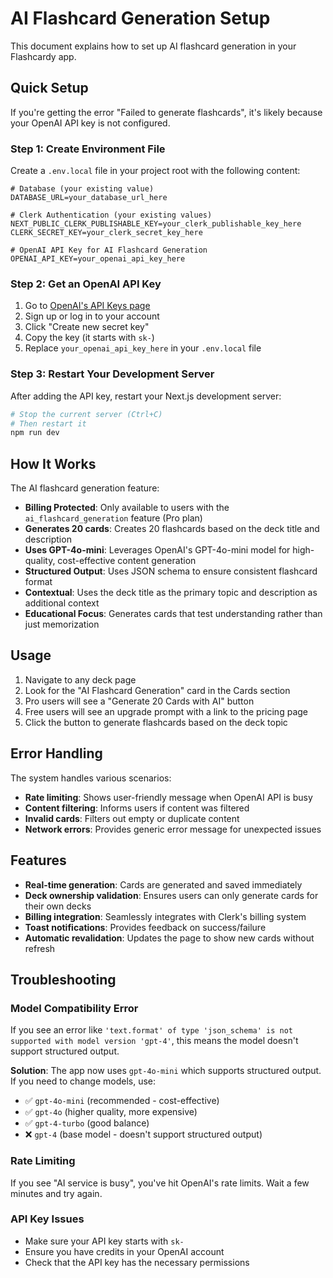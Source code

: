 # AI Flashcard Generation Setup

This document explains how to set up AI flashcard generation in your Flashcardy app.

## Quick Setup

If you're getting the error "Failed to generate flashcards", it's likely because your OpenAI API key is not configured.

### Step 1: Create Environment File

Create a `.env.local` file in your project root with the following content:

```env
# Database (your existing value)
DATABASE_URL=your_database_url_here

# Clerk Authentication (your existing values)
NEXT_PUBLIC_CLERK_PUBLISHABLE_KEY=your_clerk_publishable_key_here
CLERK_SECRET_KEY=your_clerk_secret_key_here

# OpenAI API Key for AI Flashcard Generation
OPENAI_API_KEY=your_openai_api_key_here
```

### Step 2: Get an OpenAI API Key

1. Go to [OpenAI's API Keys page](https://platform.openai.com/api-keys)
2. Sign up or log in to your account
3. Click "Create new secret key"
4. Copy the key (it starts with `sk-`)
5. Replace `your_openai_api_key_here` in your `.env.local` file

### Step 3: Restart Your Development Server

After adding the API key, restart your Next.js development server:

```bash
# Stop the current server (Ctrl+C)
# Then restart it
npm run dev
```

## How It Works

The AI flashcard generation feature:

- **Billing Protected**: Only available to users with the `ai_flashcard_generation` feature (Pro plan)
- **Generates 20 cards**: Creates 20 flashcards based on the deck title and description
- **Uses GPT-4o-mini**: Leverages OpenAI's GPT-4o-mini model for high-quality, cost-effective content generation
- **Structured Output**: Uses JSON schema to ensure consistent flashcard format
- **Contextual**: Uses the deck title as the primary topic and description as additional context
- **Educational Focus**: Generates cards that test understanding rather than just memorization

## Usage

1. Navigate to any deck page
2. Look for the "AI Flashcard Generation" card in the Cards section
3. Pro users will see a "Generate 20 Cards with AI" button
4. Free users will see an upgrade prompt with a link to the pricing page
5. Click the button to generate flashcards based on the deck topic

## Error Handling

The system handles various scenarios:

- **Rate limiting**: Shows user-friendly message when OpenAI API is busy
- **Content filtering**: Informs users if content was filtered
- **Invalid cards**: Filters out empty or duplicate content
- **Network errors**: Provides generic error message for unexpected issues

## Features

- **Real-time generation**: Cards are generated and saved immediately
- **Deck ownership validation**: Ensures users can only generate cards for their own decks
- **Billing integration**: Seamlessly integrates with Clerk's billing system
- **Toast notifications**: Provides feedback on success/failure
- **Automatic revalidation**: Updates the page to show new cards without refresh

## Troubleshooting

### Model Compatibility Error
If you see an error like `'text.format' of type 'json_schema' is not supported with model version 'gpt-4'`, this means the model doesn't support structured output.

**Solution**: The app now uses `gpt-4o-mini` which supports structured output. If you need to change models, use:
- ✅ `gpt-4o-mini` (recommended - cost-effective)
- ✅ `gpt-4o` (higher quality, more expensive)
- ✅ `gpt-4-turbo` (good balance)
- ❌ `gpt-4` (base model - doesn't support structured output)

### Rate Limiting
If you see "AI service is busy", you've hit OpenAI's rate limits. Wait a few minutes and try again.

### API Key Issues
- Make sure your API key starts with `sk-`
- Ensure you have credits in your OpenAI account
- Check that the API key has the necessary permissions